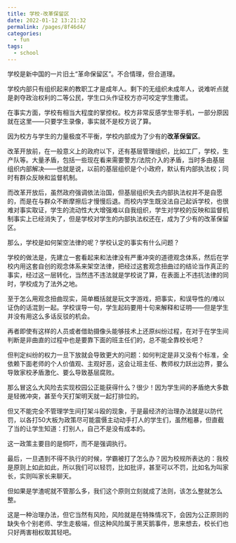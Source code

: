 ```yaml
---
title: 学校-改革保留区
date: 2022-01-12 13:21:32
permalink: /pages/8f46d4/
categories:
  - fun
tags:
  - school
---
```

学校是新中国的一片旧土“革命保留区”。不合情理，但合道理。

学校内部只有组织起来的教职工才是成年人。剩下的无组织未成年人，说难听点就是剥夺政治权利的二等公民，学生口头作证校方亦可咬定学生撒谎。

在事实方面，学校有相当大程度的掌控权。校方非常反感学生带手机，一部分原因就在这里——只要学生录像，事实就不是校方说了算。

因为校方与学生的力量极度不平衡，学校内部成为了少有的**改革保留区**。



改革开放前，在一般意义上的政府以下，还有基层管理组织，比如工厂，学校，生产队等。大量矛盾，包括一些现在看来需要警方/法院介入的矛盾，当时多由基层组织内部解决——也就是说，以前的基层组织是个小政府，默认有内部执法权；同时有群众反映和监督机制。



而改革开放后，虽然政府强调依法治国，但基层组织失去内部执法权并不是自愿的，而是在与群众不断摩擦后才慢慢后退。而校内学生既没法自己起诉学校，也很难对事实取证，学生的流动性大大增强难以自我组织，学生对学校的反映和监督机制事实上已经消失了，但是学校对学生的内部执法权还在，成为了少有的改革保留区。



那么，学校是如何架空法律的呢？学校认定的事实有什么问题？

学校的做法是，先建立一套看起来和法律没有严重冲突的道德观念体系，然后在学校内用这套自创的观念体系来架空法律，把经过这套观念扭曲过的结论当作真正的事实，经过这一层转化，当然违不违法就是学校说了算，在表面上不违抗法律的同时，学校成为了法外之地。



至于怎么用观念扭曲现实，简单概括就是玩文字游戏，把事实，和误导性的/难以证伪的话混到一起。学校误导一句，学生起码要用十句来解释和证明——但是学生并没有用这么多话反驳的机会。



再者即使有这样的人员或者借助摄像头能够技术上还原纠纷过程，在对于在学生间判断是非曲直的过程中也是要靠下面的班主任们的，总不能全靠校长吧？

但判定纠纷的权力一旦下放就会导致更大的问题：如何判定是非又没有个标准，全依赖下面老师的个人价值观、主观好恶，这会让班主任、教师权力跃出边界，要么导致家校矛盾激化、要么导致基层腐败。



那么冒这么大风险去实现校园公正能获得什么？很少！因为学生间的矛盾绝大多数是轻微冲突，甚至今天打架明天就一起打排位的。



但又不能完全不管理学生间打架斗殴的现象，于是最经济的治理办法就是以防代罚，以各打50大板为政策尽可能震慑主动动手打人的学生们，虽然粗暴，但直截了当的让学生知道：打别人，自己不是没有成本的。

这一政策主要目的是恫吓，而不是强调执行。

最后，一旦遇到不得不执行的时候，学霸被打了怎么办？因为校规所表达的：我校是原则上如此如此，所以我们可以轻罚，比如批评，甚至可以不罚，比如名为叫家长，实则叫家长来聊天。

但如果是学渣呢就不管那么多，我们这个原则立刻就成了法则，该怎么整就怎么整。

这是一种治理办法，但它当然有风险，风险就是在特殊情况下，会因为公正原则的缺失令个别老师、学生走极端，但这种风险属于黑天鹅事件，思来想去，校长们也只好两害相权取其轻吧。